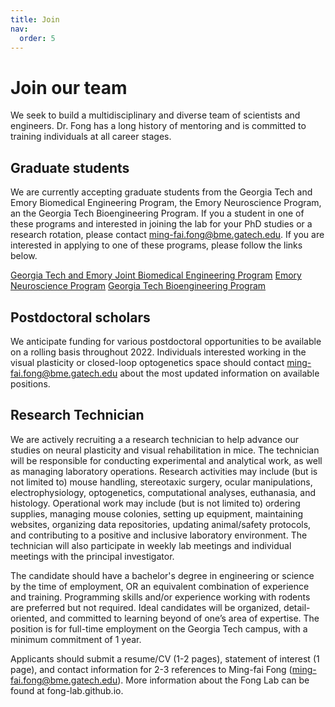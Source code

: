 ```yaml
---
title: Join
nav:
  order: 5
---
```


# <i class="fas fa-hands-helping"></i>Join our team

We seek to build a multidisciplinary and diverse team of scientists and engineers.  Dr. Fong has a long history of mentoring and is committed to training individuals at all career stages.

## Graduate students
We are currently accepting graduate students from the Georgia Tech and Emory Biomedical Engineering Program, the Emory Neuroscience Program, an the Georgia Tech Bioengineering Program.  If you a student in one of these programs and interested in joining the lab for your PhD studies or a research rotation, please contact [ming-fai.fong@bme.gatech.edu](mailto:ming-fai.fong@bme.gatech.edu).  If you are interested in applying to one of these programs, please follow the links below.

[Georgia Tech and Emory Joint Biomedical Engineering Program](https://bme.gatech.edu/bme/georgia-tech-emory-bme-phd-program)
[Emory Neuroscience Program](https://biomed.emory.edu/PROGRAM_SITES/NS/)
[Georgia Tech Bioengineering Program](https://bioengineering.gatech.edu/)

## Postdoctoral scholars
We anticipate funding for various postdoctoral opportunities to be available on a rolling basis throughout 2022.  Individuals interested working in the visual plasticity or closed-loop optogenetics space should contact [ming-fai.fong@bme.gatech.edu](mailto:ming-fai.fong@bme.gatech.edu) about the most updated information on available positions.

## Research Technician
We are actively recruiting a a research technician to help advance our studies on neural plasticity and visual rehabilitation in mice.  The technician will be responsible for conducting experimental and analytical work, as well as managing laboratory operations.  Research activities may include (but is not limited to) mouse handling, stereotaxic surgery, ocular manipulations, electrophysiology, optogenetics, computational analyses, euthanasia, and histology.  Operational work may include (but is not limited to) ordering supplies, managing mouse colonies, setting up equipment, maintaining websites, organizing data repositories, updating animal/safety protocols, and contributing to a positive and inclusive laboratory environment.  The technician will also participate in weekly lab meetings and individual meetings with the principal investigator.

The candidate should have a bachelor's degree in engineering or science by the time of employment, OR an equivalent combination of experience and training.  Programming skills and/or experience working with rodents are preferred but not required.  Ideal candidates will be organized, detail-oriented, and committed to learning beyond of one’s area of expertise.  The position is for full-time employment on the Georgia Tech campus, with a minimum commitment of 1 year.

Applicants should submit a resume/CV (1-2 pages), statement of interest (1 page), and contact information for 2-3 references to Ming-fai Fong (ming-fai.fong@bme.gatech.edu).  More information about the Fong Lab can be found at fong-lab.github.io.


